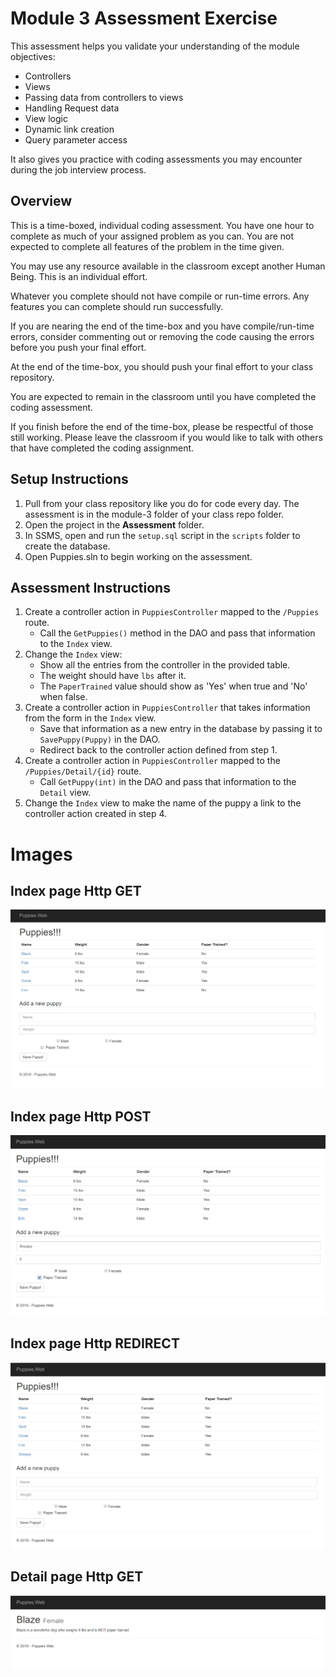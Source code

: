 # Module 3 Assessment Exercise

This assessment helps you validate your understanding of the module objectives:

- Controllers
- Views
- Passing data from controllers to views
- Handling Request data
- View logic
- Dynamic link creation
- Query parameter access

It also gives you practice with coding assessments you may encounter during the job interview process.

## Overview

This is a time-boxed, individual coding assessment. You have one hour to complete as much of your assigned problem as you can. You are not expected to complete all features of the problem in the time given.

You may use any resource available in the classroom except another Human Being. This is an individual effort.

Whatever you complete should not have compile or run-time errors. Any features you can complete should run successfully.

If you are nearing the end of the time-box and you have compile/run-time errors, consider commenting out or removing the code causing the errors before you push your final effort.

At the end of the time-box, you should push your final effort to your class repository.

You are expected to remain in the classroom until you have completed the coding assessment.

If you finish before the end of the time-box, please be respectful of those still working. Please leave the classroom if you would like to talk with others that have completed the coding assignment.

## Setup Instructions
1. Pull from your class repository like you do for code every day. The assessment is in the module-3 folder of your class repo folder.
2. Open the project in the **Assessment** folder.
3. In SSMS, open and run the `setup.sql` script in the `scripts` folder to create the database.
4. Open Puppies.sln to begin working on the assessment.
## Assessment Instructions
1. Create a controller action in `PuppiesController` mapped to the `/Puppies` route.
    * Call the `GetPuppies()` method in the DAO and pass that information to the `Index` view.
2. Change the `Index` view:
    * Show all the entries from the controller in the provided table. 
    * The weight should have `lbs` after it. 
    * The `PaperTrained` value should show as 'Yes' when true and 'No' when false.
3. Create a controller action in `PuppiesController` that takes information from the form in the `Index` view.
    * Save that information as a new entry in the database by passing it to `SavePuppy(Puppy)` in the DAO. 
    * Redirect back to the controller action defined from step 1.
4. Create a controller action in `PuppiesController` mapped to the `/Puppies/Detail/{id}` route. 
    * Call `GetPuppy(int)` in the DAO and pass that information to the `Detail` view.
5. Change the `Index` view to make the name of the puppy a link to the controller action created in step 4.

# Images
## Index page Http GET
![Index page Http GET](images/IndexGet.png "Index page Http GET")
## Index page Http POST
![Index page Http POST](images/IndexPost.png "Index page Http POST")
## Index page Http REDIRECT
![Index page Http REDIRECT](images/IndexREDIRECT.png "Index page Http REDIRECT")
## Detail page Http GET
![Detail page](images/Detail.png "Detail page")

